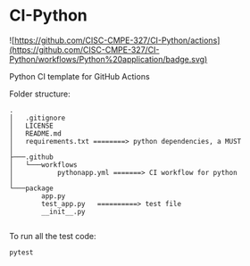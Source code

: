 # CI-Python

![https://github.com/CISC-CMPE-327/CI-Python/actions](https://github.com/CISC-CMPE-327/CI-Python/workflows/Python%20application/badge.svg)

Python CI template for GitHub Actions

Folder structure:
```
.
│   .gitignore
│   LICENSE
│   README.md
│   requirements.txt ========> python dependencies, a MUST
│
├───.github
│   └───workflows
│           pythonapp.yml =======> CI workflow for python
│
└───package
        app.py
        test_app.py   ==========> test file
        __init__.py
        
```

To run all the test code:

```
pytest
```
